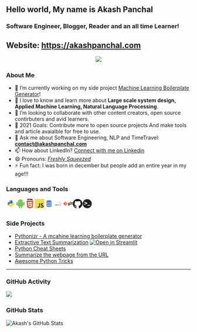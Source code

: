 ## Hello world, My name is Akash Panchal
### Software Engineer, Blogger, Reader and an all time Learner!

## Website: https://akashpanchal.com
<p align="center">
  <kbd>
<img src="https://github.com/akashp1712/developerFolio/raw/master/website-scroll.gif" width="960"></img>
  </kbd>
</p>

### About Me

- 🔭 I’m currently working on my side project [Machine Learning Boilerplate Generator][pythonizr]!
- 🌱 I love to know and learn more about **Large scale system design, Applied Machine Learning, Natural Language Processing**.
- 👯 I’m looking to collaborate with other content creators, open source contirbuters and avid learners.
- 🥅 2021 Goals: Contribute more to open source projects And make tools and article avaialble for free to use.
- 💬 Ask me about Software Engineering, NLP and TimeTravel: **contact@akashpanchal.com**
- 📫 How about LinkedIn? [Connect with me on Linkedin][linkedin]
- 😄 Pronouns: [*Freshly Squeezed*][OrangeCasidy]
- ⚡ Fun fact: I was born in december but people add an entire year in my age!!!


### Languages and Tools

<img align="left" alt="Python" width="26px" src="https://raw.githubusercontent.com/github/explore/80688e429a7d4ef2fca1e82350fe8e3517d3494d/topics/python/python.png" />
<img align="left" alt="Android" width="26px" src="https://raw.githubusercontent.com/github/explore/80688e429a7d4ef2fca1e82350fe8e3517d3494d/topics/android/android.png" />
<img align="left" alt="HTML5" width="26px" src="https://raw.githubusercontent.com/github/explore/80688e429a7d4ef2fca1e82350fe8e3517d3494d/topics/html/html.png" />
<img align="left" alt="JavaScript" width="26px" src="https://raw.githubusercontent.com/github/explore/80688e429a7d4ef2fca1e82350fe8e3517d3494d/topics/javascript/javascript.png" />
<img align="left" al="SQL" width="26px" src="https://raw.githubusercontent.com/github/explore/80688e429a7d4ef2fca1e82350fe8e3517d3494d/topics/sql/sql.png" />
<img align="left" alt="MySQL" width="26px" src="https://raw.githubusercontent.com/github/explore/80688e429a7d4ef2fca1e82350fe8e3517d3494d/topics/mysql/mysql.png" />
<img align="left" alt="Git" width="26px" src="https://raw.githubusercontent.com/github/explore/80688e429a7d4ef2fca1e82350fe8e3517d3494d/topics/git/git.png" />
<img align="left" alt="GitHub" width="26px" src="https://raw.githubusercontent.com/github/explore/78df643247d429f6cc873026c0622819ad797942/topics/github/github.png" />
<img align="left" alt="Terminal" width="26px" src="https://raw.githubusercontent.com/github/explore/80688e429a7d4ef2fca1e82350fe8e3517d3494d/topics/terminal/terminal.png" />


<br />
<br />

### Side Projects
- [Pythonizr - A mcahine learning boilerplate generator](https://pythonizr.com)
- [Extractive Text Summarization](https://github.com/akashp1712/streamlit-text-summarization) [![Open in Streamlit](https://static.streamlit.io/badges/streamlit_badge_black_white.svg)](https://share.streamlit.io/akashp1712/streamlit-text-summarization/main/app.py)
- [Python Cheat Sheets](https://github.com/akashp1712/python-cheat-sheets)
- [Summarize the webpage from the URL](https://github.com/akashp1712/summarize-webpage)
- [Awesome Python Tricks](https://akashp1712.github.io/python-tricks/)


---
### <summary>GitHub Activity</summary>
<img
  src="https://cr-ss-service.azurewebsites.net/api/ScreenShot?widget=activity&username=akashp1712&labels=true&branding=false"
/>

### <summary>GitHub Stats</summary>
<img align="left" alt="Akash's GitHub Stats" src="https://github-readme-stats.codestackr.vercel.app/api?username=akashp1712&show_icons=true&hide_border=true" />


[website]: https://akashpanchal.com
[pythonizr]: https://pythonizr.com
[twitter]: https://twitter.com/akashp1712
[linkedin]: https://linkedin.com/in/akashp1712
[medium]: https://medium.com/@akashp1712
[OrangeCasidy]: https://twitter.com/orangecassidy
